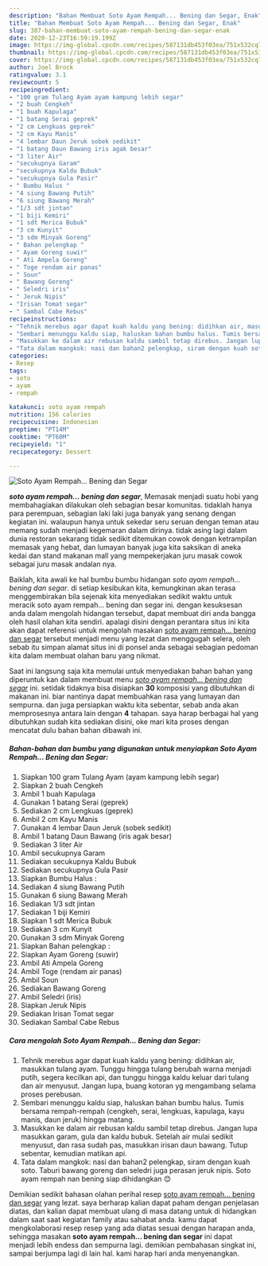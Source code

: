 ```yaml
---
description: "Bahan Membuat Soto Ayam Rempah... Bening dan Segar, Enak"
title: "Bahan Membuat Soto Ayam Rempah... Bening dan Segar, Enak"
slug: 387-bahan-membuat-soto-ayam-rempah-bening-dan-segar-enak
date: 2020-12-23T16:59:19.199Z
image: https://img-global.cpcdn.com/recipes/587131db453f03ea/751x532cq70/soto-ayam-rempah-bening-dan-segar-foto-resep-utama.jpg
thumbnail: https://img-global.cpcdn.com/recipes/587131db453f03ea/751x532cq70/soto-ayam-rempah-bening-dan-segar-foto-resep-utama.jpg
cover: https://img-global.cpcdn.com/recipes/587131db453f03ea/751x532cq70/soto-ayam-rempah-bening-dan-segar-foto-resep-utama.jpg
author: Joel Brock
ratingvalue: 3.1
reviewcount: 5
recipeingredient:
- "100 gram Tulang Ayam ayam kampung lebih segar"
- "2 buah Cengkeh"
- "1 buah Kapulaga"
- "1 batang Serai geprek"
- "2 cm Lengkuas geprek"
- "2 cm Kayu Manis"
- "4 lembar Daun Jeruk sobek sedikit"
- "1 batang Daun Bawang iris agak besar"
- "3 liter Air"
- "secukupnya Garam"
- "secukupnya Kaldu Bubuk"
- "secukupnya Gula Pasir"
- " Bumbu Halus "
- "4 siung Bawang Putih"
- "6 siung Bawang Merah"
- "1/3 sdt jintan"
- "1 biji Kemiri"
- "1 sdt Merica Bubuk"
- "3 cm Kunyit"
- "3 sdm Minyak Goreng"
- " Bahan pelengkap "
- " Ayam Goreng suwir"
- " Ati Ampela Goreng"
- " Toge rendam air panas"
- " Soun"
- " Bawang Goreng"
- " Seledri iris"
- " Jeruk Nipis"
- "Irisan Tomat segar"
- " Sambal Cabe Rebus"
recipeinstructions:
- "Tehnik merebus agar dapat kuah kaldu yang bening: didihkan air, masukkan tulang ayam. Tunggu hingga tulang berubah warna menjadi putih, segera kecilkan api, dan tunggu hingga kaldu keluar dari tulang dan air menyusut. Jangan lupa, buang kotoran yg mengambang selama proses perebusan."
- "Sembari menunggu kaldu siap, haluskan bahan bumbu halus. Tumis bersama rempah-rempah (cengkeh, serai, lengkuas, kapulaga, kayu manis, daun jeruk) hingga matang."
- "Masukkan ke dalam air rebusan kaldu sambil tetap direbus. Jangan lupa masukkan garam, gula dan kaldu bubuk. Setelah air mulai sedikit menyusut, dan rasa sudah pas, masukkan irisan daun bawang. Tutup sebentar, kemudian matikan api."
- "Tata dalam mangkok: nasi dan bahan2 pelengkap, siram dengan kuah soto. Taburi bawang goreng dan seledri juga perasan jeruk nipis. Soto ayam rempah nan bening siap dihidangkan 😊"
categories:
- Resep
tags:
- soto
- ayam
- rempah

katakunci: soto ayam rempah 
nutrition: 156 calories
recipecuisine: Indonesian
preptime: "PT14M"
cooktime: "PT60M"
recipeyield: "1"
recipecategory: Dessert

---
```



![Soto Ayam Rempah... Bening dan Segar](https://img-global.cpcdn.com/recipes/587131db453f03ea/751x532cq70/soto-ayam-rempah-bening-dan-segar-foto-resep-utama.jpg)

<b><i>soto ayam rempah... bening dan segar</i></b>, Memasak menjadi suatu hobi yang membahagiakan dilakukan oleh sebagian besar komunitas. tidaklah hanya para perempuan, sebagian laki laki juga banyak yang senang dengan kegiatan ini. walaupun hanya untuk sekedar seru seruan dengan teman atau memang sudah menjadi kegemaran dalam dirinya. tidak asing lagi dalam dunia restoran sekarang tidak sedikit ditemukan cowok dengan ketrampilan memasak yang hebat, dan lumayan banyak juga kita saksikan di aneka kedai dan stand makanan mall yang mempekerjakan juru masak cowok sebagai juru masak andalan nya.



Baiklah, kita awali ke hal bumbu bumbu hidangan <i>soto ayam rempah... bening dan segar</i>. di setiap kesibukan kita, kemungkinan akan terasa menggembirakan bila sejenak kita menyediakan sedikit waktu untuk meracik soto ayam rempah... bening dan segar ini. dengan kesuksesan anda dalam mengolah hidangan tersebut, dapat membuat diri anda bangga oleh hasil olahan kita sendiri. apalagi disini dengan perantara situs ini kita akan dapat referensi untuk mengolah masakan <u>soto ayam rempah... bening dan segar</u> tersebut menjadi menu yang lezat dan menggugah selera, oleh sebab itu simpan alamat situs ini di ponsel anda sebagai sebagian pedoman kita dalam membuat olahan baru yang nikmat.


Saat ini langsung saja kita memulai untuk menyediakan bahan bahan yang diperuntuk kan dalam membuat menu <u><i>soto ayam rempah... bening dan segar</i></u> ini. setidak tidaknya bisa disiapkan <b>30</b> komposisi yang dibutuhkan di makanan ini. biar nantinya dapat membuahkan rasa yang lumayan dan sempurna. dan juga persiapkan waktu kita sebentar, sebab anda akan memprosesnya antara lain dengan <b>4</b> tahapan. saya harap berbagai hal yang dibutuhkan sudah kita sediakan disini, oke mari kita proses dengan mencatat dulu bahan bahan dibawah ini.

<!--inarticleads1-->

##### Bahan-bahan dan bumbu yang digunakan untuk menyiapkan Soto Ayam Rempah... Bening dan Segar:

1. Siapkan 100 gram Tulang Ayam (ayam kampung lebih segar)
1. Siapkan 2 buah Cengkeh
1. Ambil 1 buah Kapulaga
1. Gunakan 1 batang Serai (geprek)
1. Sediakan 2 cm Lengkuas (geprek)
1. Ambil 2 cm Kayu Manis
1. Gunakan 4 lembar Daun Jeruk (sobek sedikit)
1. Ambil 1 batang Daun Bawang (iris agak besar)
1. Sediakan 3 liter Air
1. Ambil secukupnya Garam
1. Sediakan secukupnya Kaldu Bubuk
1. Sediakan secukupnya Gula Pasir
1. Siapkan  Bumbu Halus :
1. Sediakan 4 siung Bawang Putih
1. Gunakan 6 siung Bawang Merah
1. Sediakan 1/3 sdt jintan
1. Sediakan 1 biji Kemiri
1. Siapkan 1 sdt Merica Bubuk
1. Sediakan 3 cm Kunyit
1. Gunakan 3 sdm Minyak Goreng
1. Siapkan  Bahan pelengkap :
1. Siapkan  Ayam Goreng (suwir)
1. Ambil  Ati Ampela Goreng
1. Ambil  Toge (rendam air panas)
1. Ambil  Soun
1. Sediakan  Bawang Goreng
1. Ambil  Seledri (iris)
1. Siapkan  Jeruk Nipis
1. Sediakan Irisan Tomat segar
1. Sediakan  Sambal Cabe Rebus




<!--inarticleads2-->

##### Cara mengolah Soto Ayam Rempah... Bening dan Segar:

1. Tehnik merebus agar dapat kuah kaldu yang bening: didihkan air, masukkan tulang ayam. Tunggu hingga tulang berubah warna menjadi putih, segera kecilkan api, dan tunggu hingga kaldu keluar dari tulang dan air menyusut. Jangan lupa, buang kotoran yg mengambang selama proses perebusan.
1. Sembari menunggu kaldu siap, haluskan bahan bumbu halus. Tumis bersama rempah-rempah (cengkeh, serai, lengkuas, kapulaga, kayu manis, daun jeruk) hingga matang.
1. Masukkan ke dalam air rebusan kaldu sambil tetap direbus. Jangan lupa masukkan garam, gula dan kaldu bubuk. Setelah air mulai sedikit menyusut, dan rasa sudah pas, masukkan irisan daun bawang. Tutup sebentar, kemudian matikan api.
1. Tata dalam mangkok: nasi dan bahan2 pelengkap, siram dengan kuah soto. Taburi bawang goreng dan seledri juga perasan jeruk nipis. Soto ayam rempah nan bening siap dihidangkan 😊




Demikian sedikit bahasan olahan perihal resep <u>soto ayam rempah... bening dan segar</u> yang lezat. saya berharap kalian dapat paham dengan penjelasan diatas, dan kalian dapat membuat ulang di masa datang untuk di hidangkan dalam saat saat kegiatan family atau sahabat anda. kamu dapat mengkolaborasi resep resep yang ada diatas sesuai dengan harapan anda, sehingga masakan <b>soto ayam rempah... bening dan segar</b> ini dapat menjadi lebih endess dan sempurna lagi. demikian pembahasan singkat ini, sampai berjumpa lagi di lain hal. kami harap hari anda menyenangkan.
